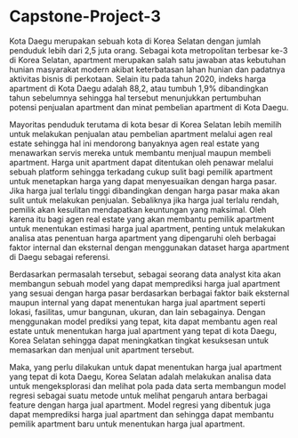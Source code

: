# Capstone-Project-3

Kota Daegu  merupakan sebuah kota di Korea Selatan dengan jumlah penduduk lebih dari 2,5 juta orang. Sebagai kota metropolitan terbesar ke-3 di Korea Selatan, apartment merupakan salah satu jawaban atas kebutuhan hunian masyarakat modern akibat keterbatasan lahan hunian dan padatnya aktivitas bisnis di perkotaan. Selain itu pada tahun 2020, indeks harga apartment di Kota Daegu adalah 88,2, atau tumbuh 1,9% dibandingkan tahun sebelumnya sehingga hal tersebut menunjukkan pertumbuhan potensi penjualan apartment dan minat pembelian apartment di Kota Daegu. 

Mayoritas penduduk terutama di kota besar di Korea Selatan lebih memilih untuk melakukan penjualan atau pembelian apartment melalui agen real estate sehingga hal ini mendorong banyaknya agen real estate yang menawarkan servis mereka untuk membantu menjual maupun membeli apartment. Harga unit apartment dapat ditentukan oleh penawar melalui sebuah platform sehingga terkadang cukup sulit bagi pemilik apartment untuk menetapkan harga yang dapat menyesuaikan dengan harga pasar. Jika harga jual terlalu tinggi dibandingkan dengan harga pasar maka akan sulit untuk melakukan penjualan. Sebaliknya jika harga jual terlalu rendah, pemilik akan kesulitan mendapatkan keuntungan yang maksimal. Oleh karena itu bagi agen real estate yang akan membantu pemilik apartment untuk menentukan estimasi harga jual apartment, penting untuk melakukan analisa atas penentuan harga apartment yang dipengaruhi oleh berbagai faktor internal dan eksternal dengan menggunakan dataset harga apartment di Daegu sebagai referensi.

Berdasarkan permasalah tersebut, sebagai seorang data analyst kita akan membangun sebuah model yang dapat memprediksi harga jual apartment yang sesuai dengan harga pasar berdasarkan berbagai faktor baik eksternal maupun internal yang dapat menentukan harga jual apartment seperti lokasi, fasilitas, umur bangunan, ukuran, dan lain sebagainya. Dengan menggunakan model prediksi yang tepat, kita dapat membantu agen real estate untuk menentukan harga jual apartment yang tepat di kota Daegu, Korea Selatan sehingga dapat meningkatkan tingkat kesuksesan untuk memasarkan dan menjual unit apartment tersebut. 

Maka, yang perlu dilakukan untuk dapat menentukan harga jual apartment yang tepat di kota Daegu, Korea Selatan adalah melakukan analisa data untuk mengeksplorasi dan melihat pola pada data serta membangun model regresi sebagai suatu metode untuk melihat pengaruh antara berbagai feature dengan harga jual apartment. Model regresi yang dibentuk juga dapat memprediksi harga jual apartment dan sehingga dapat membantu pemilik apartment baru untuk menentukan harga jual apartment.
